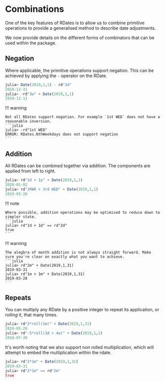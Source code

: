 # Combinations

One of the key features of RDates is to allow us to combine primitive operations to provide a generalised method to describe date adjustments.

We now provide details on the different forms of combinators that can be used within the package.

## Negation

Where applicable, the primitive operations support negation. This can be achieved by applying the `-` operator on the RDate.

```julia
julia> Date(2019,1,1) - rd"1d"
2018-12-31
julia> -rd"3w" + Date(2019,1,1)
2018-12-11
```

!!! warning

    Not all RDates support negation. For example `1st WED` does not have a reasonable inversion.
    ```julia
    julia> -rd"1st WED"
    ERROR: RDates.NthWeekdays does not support negation
    ```

## Addition

All RDates can be combined together via addition. The components are applied from left to right.

```julia
julia> rd"1d + 1y" + Date(2019,1,1)
2020-01-02
julia> rd"1MAR + 3rd WED" + Date(2019,1,1)
2019-03-20
```

!!! note

    Where possible, addition operations may be optimised to reduce down to simpler state.
    ```julia
    julia> rd"1d + 1d" == rd"2d"
    true
    ```

!!! warning

    The alegbra of month addition is not always straight forward. Make sure you're clear on exactly what you want to achieve.
    ```julia
    julia> rd"2m" + Date(2019,1,31)
    2019-03-31
    julia> rd"1m + 1m" + Date(2019,1,31)
    2019-03-28
    ```

## Repeats

You can multiply any RDate by a positive integer to repeat its application, or *rolling* it, that many times.

```julia
julia> rd"2*roll(1m)" + Date(2019,1,31)
2019-03-28
julia> rd"-5*roll(3d + 4w)" + Date(2019,1,1)
2018-07-30
```

It's worth noting that we also support non rolled multiplication, which will attempt to embed the multiplication within the rdate.
```julia
julia> rd"2*1m" + Date(2019,1,31)
2019-03-31
julia> rd"2*1m" == rd"2m"
true
```
